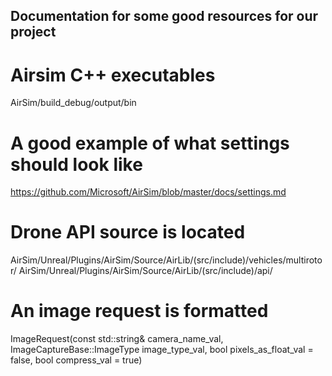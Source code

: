 ## Documentation for some good resources for our project ##

# Airsim C++ executables #
AirSim/build_debug/output/bin

# A good example of what settings should look like #
https://github.com/Microsoft/AirSim/blob/master/docs/settings.md

# Drone API source is located #
AirSim/Unreal/Plugins/AirSim/Source/AirLib/(src/include)/vehicles/multirotor/
AirSim/Unreal/Plugins/AirSim/Source/AirLib/(src/include)/api/

# An image request is formatted #
ImageRequest(const std::string& camera_name_val, ImageCaptureBase::ImageType image_type_val, bool pixels_as_float_val = false, bool compress_val = true)
